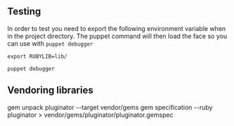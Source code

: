 ## Testing

In order to test you need to export the following environment variable when in the project directory.
The puppet command will then load the face so you can use with `puppet debugger`

`export RUBYLIB=lib/`

`puppet debugger`


## Vendoring libraries
gem unpack pluginator -​-target vendor/gems
gem specification --ruby pluginator > vendor/gems/pluginator/pluginator.gemspec
